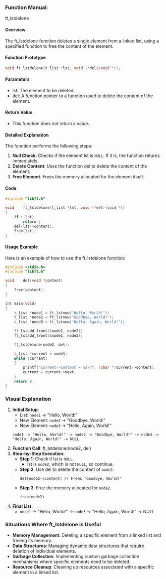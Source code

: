 ### Function Manual: 

ft_lstdelone

#### Overview
The ft_lstdelone function deletes a single element from a linked list, using a specified function to free the content of the element.

#### Function Prototype
```c
void ft_lstdelone(t_list *lst, void (*del)(void *));
```

#### Parameters
- lst: The element to be deleted.
- del: A function pointer to a function used to delete the content of the element.

#### Return Value
- This function does not return a value.

#### Detailed Explanation
The function performs the following steps:
1. **Null Check**: Checks if the element lst is `NULL`. If it is, the function returns immediately.
2. **Delete Content**: Uses the function del to delete the content of the element.
3. **Free Element**: Frees the memory allocated for the element itself.

#### Code
```c
#include "libft.h"

void	ft_lstdelone(t_list *lst, void (*del)(void *))
{
    if (!lst)
        return ;
    del(lst->content);
    free(lst);
}
```

#### Usage Example
Here is an example of how to use the ft_lstdelone function:
```c
#include <stdio.h>
#include "libft.h"

void	del(void *content)
{
    free(content);
}

int main(void)
{
    t_list *node1 = ft_lstnew("Hello, World!");
    t_list *node2 = ft_lstnew("Goodbye, World!");
    t_list *node3 = ft_lstnew("Hello, Again, World!");

    ft_lstadd_front(&node1, node2);
    ft_lstadd_front(&node1, node3);

    ft_lstdelone(node2, del);

    t_list *current = node1;
    while (current)
    {
        printf("current->content = %s\n", (char *)current->content);
        current = current->next;
    }
    return 0;
}
```

### Visual Explanation
1. **Initial Setup**:
   - List: `node1` -> "Hello, World!"
   - New Element: `node2` -> "Goodbye, World!"
   - New Element: `node3` -> "Hello, Again, World!"
   ```plaintext
   node1 -> "Hello, World!" -> node2 -> "Goodbye, World!" -> node3 -> "Hello, Again, World!" -> NULL
   ```
2. **Function Call**: ft_lstdelone(node2, del)
3. **Step-by-Step Execution**:
   - **Step 1**: Check if lst is `NULL`.
     - lst is `node2`, which is not `NULL`, so continue.
   - **Step 2**: Use del to delete the content of `node2`.
     ```plaintext
     del(node2->content) // Frees "Goodbye, World!"
     ```
   - **Step 3**: Free the memory allocated for `node2`.
     ```plaintext
     free(node2)
     ```
4. **Final List**:
   - `node1` -> "Hello, World!" -> `node3` -> "Hello, Again, World!" -> NULL

### Situations Where ft_lstdelone is Useful
- **Memory Management**: Deleting a specific element from a linked list and freeing its memory.
- **Data Structures**: Managing dynamic data structures that require deletion of individual elements.
- **Garbage Collection**: Implementing custom garbage collection mechanisms where specific elements need to be deleted.
- **Resource Cleanup**: Cleaning up resources associated with a specific element in a linked list.